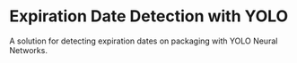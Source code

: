 # Expiration Date Detection with YOLO
A solution for detecting expiration dates on packaging with YOLO Neural Networks.
